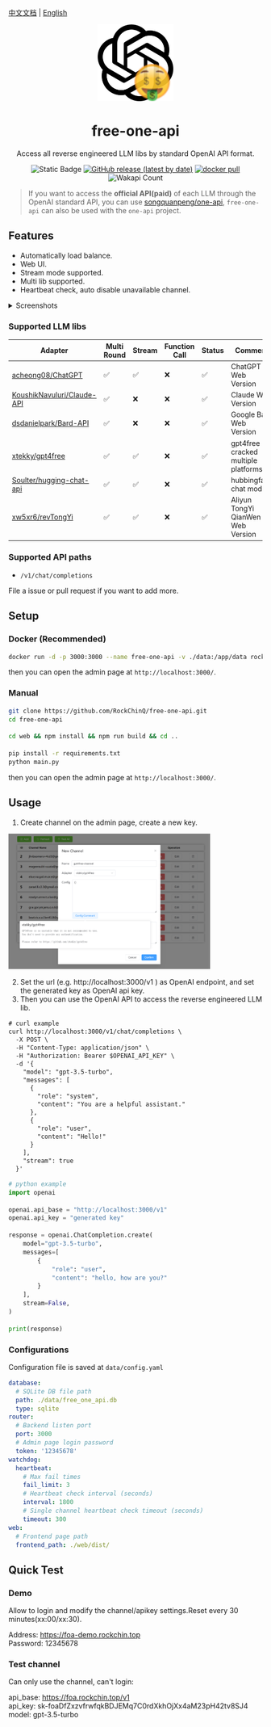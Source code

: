 
[中文文档](README.md) | [English](README_en.md)

<div align="center">

<img width="150" alt="image" src="web/src/assets/logo.png">

# free-one-api

Access all reverse engineered LLM libs by standard OpenAI API format.

![Static Badge](https://img.shields.io/badge/Free-100%25-green)
[![GitHub release (latest by date)](https://img.shields.io/github/v/release/RockChinQ/free-one-api)](https://github.com/RockChinQ/free-one-api/releases/latest)
<a href="https://hub.docker.com/repository/docker/rockchin/free-one-api">
    <img src="https://img.shields.io/docker/pulls/rockchin/free-one-api?color=green" alt="docker pull">
  </a>
![Wakapi Count](https://wakapi.dev/api/badge/RockChinQ/interval:any/project:free-one-api)

</div>

> If you want to access the **official API(paid)** of each LLM through the OpenAI standard API, you can use [songquanpeng/one-api](https://github.com/songquanpeng/one-api), `free-one-api` can also be used with the `one-api` project.

## Features

- Automatically load balance.
- Web UI.
- Stream mode supported.
- Multi lib supported.
- Heartbeat check, auto disable unavailable channel.

<details>
<summary>Screenshots</summary>

**Channel Page:**

<img width="400" alt="image" src="assets/channels.png">

**Add Channel:**

<img width="400" alt="image" src="assets/add_channel.png">

**Curl:**

<img width="400" alt="image" src="assets/feature.png">

</details>

### Supported LLM libs

|Adapter|Multi Round|Stream|Function Call|Status|Comment|
|---|---|---|---|---|---|
|[acheong08/ChatGPT](https://github.com/acheong08/ChatGPT)|✅|✅|❌|✅|ChatGPT Web Version|
|[KoushikNavuluri/Claude-API](https://github.com/KoushikNavuluri/Claude-API)|✅|❌|❌|✅|Claude Web Version|
|[dsdanielpark/Bard-API](https://github.com/dsdanielpark/Bard-API)|✅|❌|❌|✅|Google Bard Web Version|
|[xtekky/gpt4free](https://github.com/xtekky/gpt4free)|✅|✅|❌|✅|gpt4free cracked multiple platforms|
|[Soulter/hugging-chat-api](https://github.com/Soulter/hugging-chat-api)|✅|✅|❌|✅|hubbingface chat model|
|[xw5xr6/revTongYi](https://github.com/xw5xr6/revTongYi)|✅|✅|❌|✅|Aliyun TongYi QianWen Web Version|

### Supported API paths

- `/v1/chat/completions`

File a issue or pull request if you want to add more.

## Setup

### Docker (Recommended)

```bash
docker run -d -p 3000:3000 --name free-one-api -v ./data:/app/data rockchin/free-one-api
```

then you can open the admin page at `http://localhost:3000/`.

### Manual

```bash
git clone https://github.com/RockChinQ/free-one-api.git
cd free-one-api

cd web && npm install && npm run build && cd ..

pip install -r requirements.txt
python main.py
```

then you can open the admin page at `http://localhost:3000/`.

## Usage

1. Create channel on the admin page, create a new key.

<img width="400" alt="image" src="assets/add_channel.png">

2. Set the url (e.g. http://localhost:3000/v1 ) as OpenAI endpoint, and set the generated key as OpenAI api key.  
3. Then you can use the OpenAI API to access the reverse engineered LLM lib.

```curl
# curl example
curl http://localhost:3000/v1/chat/completions \
  -X POST \
  -H "Content-Type: application/json" \
  -H "Authorization: Bearer $OPENAI_API_KEY" \
  -d '{
    "model": "gpt-3.5-turbo",
    "messages": [
      {
        "role": "system",
        "content": "You are a helpful assistant."
      },
      {
        "role": "user",
        "content": "Hello!"
      }
    ],
    "stream": true
  }'
```

```python
# python example
import openai

openai.api_base = "http://localhost:3000/v1"
openai.api_key = "generated key"

response = openai.ChatCompletion.create(
    model="gpt-3.5-turbo",
    messages=[
        {
            "role": "user",
            "content": "hello, how are you?"
        }
    ],
    stream=False,
)

print(response)
```

### Configurations

Configuration file is saved at `data/config.yaml`

```yaml
database:
  # SQLite DB file path
  path: ./data/free_one_api.db
  type: sqlite
router:
  # Backend listen port
  port: 3000
  # Admin page login password
  token: '12345678'
watchdog:
  heartbeat:
    # Max fail times
    fail_limit: 3
    # Heartbeat check interval (seconds)
    interval: 1800
    # Single channel heartbeat check timeout (seconds)
    timeout: 300
web:
  # Frontend page path
  frontend_path: ./web/dist/
```

## Quick Test

### Demo

Allow to login and modify the channel/apikey settings.Reset every 30 minutes(xx:00/xx:30).

Address: https://foa-demo.rockchin.top  
Password: 12345678

### Test channel

Can only use the channel, can't login:

api_base: https://foa.rockchin.top/v1  
api_key: sk-foaDfZxzvfrwfqkBDJEMq7C0rdXkhOjXx4aM23pH42tv8SJ4  
model: gpt-3.5-turbo  

